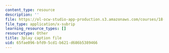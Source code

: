```yaml
---
content_type: resource
description: ''
file: https://ol-ocw-studio-app-production.s3.amazonaws.com/courses/18-01sc-single-variable-calculus-fall-2010/65fae096bfd95cd1b621d686b5389466_wOHrNt9ScYs.vtt
file_type: application/x-subrip
learning_resource_types: []
resourcetype: Other
title: 3play caption file
uid: 65fae096-bfd9-5cd1-b621-d686b5389466
---
```

